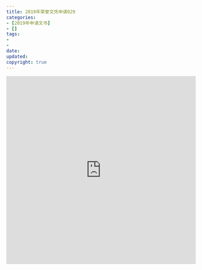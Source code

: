 ```yaml
---
title: 2019年荣誉文凭申请029
categories:
- [2019年申请文书]
- []
tags: 
- 
- 
date:
updated:
copyright: true
---
```

<iframe width="760px" height="500px" src="https://sway.office.com/s/rOpo0AgDPvZaLJog/embed" frameborder="0" marginheight="0" marginwidth="0" max-width="100%" sandbox="allow-forms allow-modals allow-orientation-lock allow-popups allow-same-origin allow-scripts" scrolling="no" style="border: none; max-width: 100%; max-height: 100vh" allowfullscreen mozallowfullscreen msallowfullscreen webkitallowfullscreen></iframe>